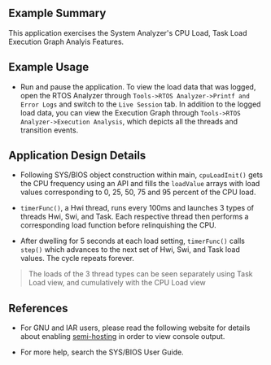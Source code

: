 ## Example Summary

This application exercises the System Analyzer's CPU Load, Task Load
Execution Graph Analyis Features.

## Example Usage

* Run and pause the application. To view the load data that was logged, open the
RTOS Analyzer through `Tools->RTOS Analyzer->Printf and Error Logs` and switch
to the `Live Session` tab. In addition to the logged load data, you can view
the Execution Graph through `Tools->RTOS Analyzer->Execution Analysis`, which
depicts all the threads and transition events.

## Application Design Details

* Following SYS/BIOS object construction within main,
`cpuLoadInit()` gets the CPU frequency using an API and
fills the `loadValue` arrays with load values corresponding to
0, 25, 50, 75 and 95 percent of the CPU load.

* `timerFunc()`, a Hwi thread, runs every 100ms and launches
3 types of threads Hwi, Swi, and Task. Each respective thread
then performs a corresponding load function before relinquishing the CPU.

* After dwelling for 5 seconds at each load setting, `timerFunc()`
calls `step()` which advances to the next set of Hwi, Swi, and
Task load values. The cycle repeats forever.

> The loads of the 3 thread types can be seen separately using
> Task Load view, and cumulatively with the CPU Load view

## References

* For GNU and IAR users, please read the following website for details about
enabling [semi-hosting](http://processors.wiki.ti.com/index.php/TI-RTOS_Examples_SemiHosting)
in order to view console output.

* For more help, search the SYS/BIOS User Guide.
